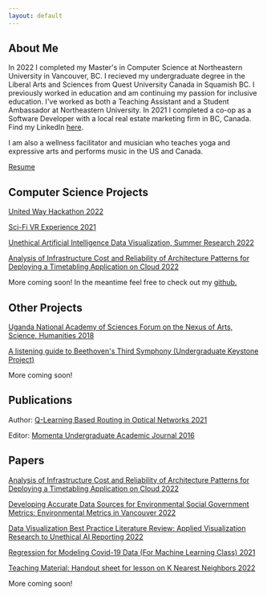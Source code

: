 ```yaml
---
layout: default
---
```


## About Me

In 2022 I completed my Master's in Computer Science at Northeastern University in Vancouver, BC. I recieved my undergraduate degree in the Liberal Arts and Sciences from Quest University Canada in Squamish BC. I previously worked in education and am continuing my passion for inclusive education. I've worked as both a Teaching Assistant and a Student Ambassador at Northeastern University. In 2021 I completed a co-op as a Software Developer with a local real estate marketing firm in BC, Canada. Find my LinkedIn [here](https://www.linkedin.com/in/sommer-harris-824864103/?original_referer=https%3A%2F%2Fwww%2Egoogle%2Ecom%2F&originalSubdomain=ca). 

I am also a wellness facilitator and musician who teaches yoga and expressive arts and performs music in the US and Canada.

[Resume](files/resume.pdf)

## Computer Science Projects
[United Way Hackathon 2022](./projects/united-way-hackathon.html)

[Sci-Fi VR Experience 2021](./projects/sci-fi-vr.html)

[Unethical Artificial Intelligence Data Visualization, Summer Research 2022](https://sommerharris.github.io/)

[Analysis of Infrastructure Cost and Reliability of Architecture Patterns for Deploying a Timetabling Application on Cloud 2022](./projects/capstone.html)

More coming soon! In the meantime feel free to check out my [github.](https://github.com/sommerharris?tab=repositories)

## Other Projects

[Uganda National Academy of Sciences Forum on the Nexus of Arts, Science, Humanities 2018](./projects/nash.html)

[A listening guide to Beethoven's Third Symphony (Undergraduate Keystone Project)](./projects/keystone.html)

More coming soon!

## Publications

Author: [Q-Learning Based Routing in Optical Networks 2021](files/qlearning.pdf)

Editor: [Momenta Undergraduate Academic Journal 2016](files/Momenta-2016.pdf)

## Papers

[Analysis of Infrastructure Cost and Reliability of Architecture Patterns for Deploying a Timetabling Application on Cloud 2022](files/capstone.pdf)

[Developing Accurate Data Sources for Environmental Social Government Metrics: Environmental Metrics in Vancouver 2022](files/esg.pdf)

[Data Visualization Best Practice Literature Review: Applied Visualization Research to Unethical AI Reporting 2022](files/datavis.pdf)

[Regression for Modeling Covid-19 Data (For Machine Learning Class) 2021](files/covid19.pdf)

[Teaching Material: Handout sheet for lesson on K Nearest Neighbors 2022](files/knn.pdf)

More coming soon!

